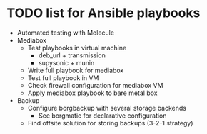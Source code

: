 # TODO list for Ansible playbooks

- Automated testing with Molecule
- Mediabox
    - Test playbooks in virtual machine
        - deb_url + transmission
        - supysonic + munin
    - Write full playbook for mediabox
    - Test full playbook in VM
    - Check firewall configuration for mediabox VM
    - Apply mediabox playbook to bare metal box
- Backup
    - Configure borgbackup with several storage backends
        - See borgmatic for declarative configuration
    - Find offsite solution for storing backups (3-2-1 strategy)
